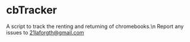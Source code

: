 # cbTracker
A script to track the renting and returning of chromebooks.\n
Report any issues to [21laforgth@gmail.com](mailto:21laforgth@gmail.com)
